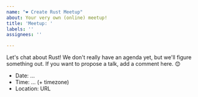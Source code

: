 ```yaml
---
name: "❤️ Create Rust Meetup"
about: Your very own (online) meetup!
title: 'Meetup: '
labels: ''
assignees: ''

---
```


Let's chat about Rust!
We don't really have an agenda yet, but we'll figure something out.
If you want to propose a talk, add a comment here. 😊

* Date: ...
* Time: ... (+ timezone)
* Location: URL
